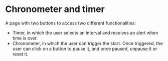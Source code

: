 # Chronometer and timer

A page with two buttons to access two different functionalities:
- Timer, in which the user selects an interval and receives an alert when time is over.
- Chronometer, in which the user can trigger the start. Once triggered, the user can click on a button to pause it, and once paused, unpause it or reset it.
